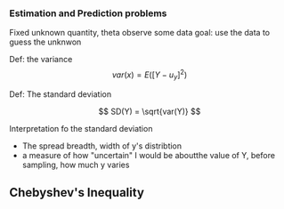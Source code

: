 
### Estimation and Prediction problems
Fixed unknown quantity, theta
observe some data
goal: use the data to guess the unknwon

Def: the variance
$$
var(x) = E([Y-u_y]^2)
$$

Def: The standard deviation

$$
SD(Y) = \sqrt{var(Y)}
$$

Interpretation fo the standard deviation
- The spread breadth, width of y's distribtion
- a measure of how "uncertain" I would be aboutthe value of Y, before sampling, how much y varies


## Chebyshev's Inequality

